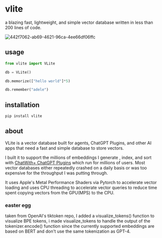 # vlite

a blazing fast, lightweight, and simple vector database written in less than 200 lines of code.

![442f7062-ab69-4621-96ca-4ee66df06ffc](https://github.com/sdan/vlite/assets/22898443/fc36481c-f1f6-4973-8461-6aef3a04486d)

## usage

```python
from vlite import VLite

db = VLite()

db.memorize(["hello world"]*5)

db.remember("adele")

```

## installation

```bash
pip install vlite
```

## about

VLite is a vector database built for agents, ChatGPT Plugins, and other AI apps that need a fast and simple database to store vectors. 

I built it to support the millions of embeddings I generate , index, and sort with [ChatWith+ ChatGPT Plugins](https://plugins.sdan.io/) which run for millions of users. Most vector databases either repeatedly crashed on a daily basis or was too expensive for the throughput I was putting through.

It uses Apple's Metal Performance Shaders via Pytorch to accelerate vector loading and uses CPU threading to accelerate vector queries to reduce time spent copying vectors from the GPU(MPS) to the CPU.

### easter egg

taken from OpenAI's tiktoken repo, I added a visualize_tokens() function to visualize BPE tokens, i made visualize_tokens to handle the output of the tokenizer.encode() function since the currently supported embeddings are based on BERT and don't use the same tokenization as GPT-4.
